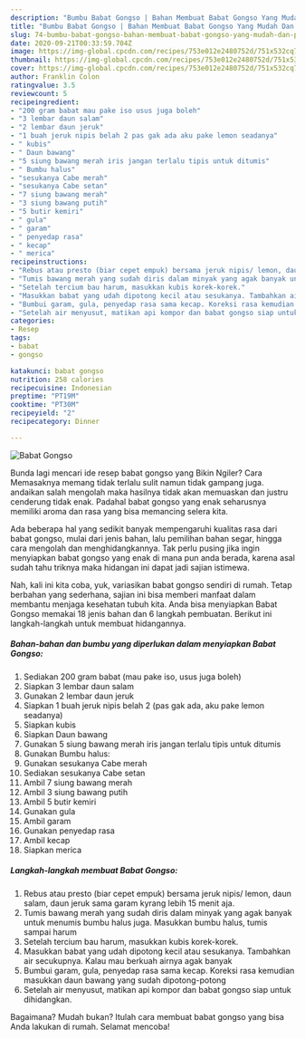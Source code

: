```yaml
---
description: "Bumbu Babat Gongso | Bahan Membuat Babat Gongso Yang Mudah Dan Praktis"
title: "Bumbu Babat Gongso | Bahan Membuat Babat Gongso Yang Mudah Dan Praktis"
slug: 74-bumbu-babat-gongso-bahan-membuat-babat-gongso-yang-mudah-dan-praktis
date: 2020-09-21T00:33:59.704Z
image: https://img-global.cpcdn.com/recipes/753e012e2480752d/751x532cq70/babat-gongso-foto-resep-utama.jpg
thumbnail: https://img-global.cpcdn.com/recipes/753e012e2480752d/751x532cq70/babat-gongso-foto-resep-utama.jpg
cover: https://img-global.cpcdn.com/recipes/753e012e2480752d/751x532cq70/babat-gongso-foto-resep-utama.jpg
author: Franklin Colon
ratingvalue: 3.5
reviewcount: 5
recipeingredient:
- "200 gram babat mau pake iso usus juga boleh"
- "3 lembar daun salam"
- "2 lembar daun jeruk"
- "1 buah jeruk nipis belah 2 pas gak ada aku pake lemon seadanya"
- " kubis"
- " Daun bawang"
- "5 siung bawang merah iris jangan terlalu tipis untuk ditumis"
- " Bumbu halus"
- "sesukanya Cabe merah"
- "sesukanya Cabe setan"
- "7 siung bawang merah"
- "3 siung bawang putih"
- "5 butir kemiri"
- " gula"
- " garam"
- " penyedap rasa"
- " kecap"
- " merica"
recipeinstructions:
- "Rebus atau presto (biar cepet empuk) bersama jeruk nipis/ lemon, daun salam, daun jeruk sama garam kyrang lebih 15 menit aja."
- "Tumis bawang merah yang sudah diris dalam minyak yang agak banyak untuk menumis bumbu halus juga. Masukkan bumbu halus, tumis sampai harum"
- "Setelah tercium bau harum, masukkan kubis korek-korek."
- "Masukkan babat yang udah dipotong kecil atau sesukanya. Tambahkan air secukupnya. Kalau mau berkuah airnya agak banyak"
- "Bumbui garam, gula, penyedap rasa sama kecap. Koreksi rasa kemudian masukkan daun bawang yang sudah dipotong-potong"
- "Setelah air menyusut, matikan api kompor dan babat gongso siap untuk dihidangkan."
categories:
- Resep
tags:
- babat
- gongso

katakunci: babat gongso 
nutrition: 258 calories
recipecuisine: Indonesian
preptime: "PT19M"
cooktime: "PT30M"
recipeyield: "2"
recipecategory: Dinner

---
```



![Babat Gongso](https://img-global.cpcdn.com/recipes/753e012e2480752d/751x532cq70/babat-gongso-foto-resep-utama.jpg)

Bunda lagi mencari ide resep babat gongso yang Bikin Ngiler? Cara Memasaknya memang tidak terlalu sulit namun tidak gampang juga. andaikan salah mengolah maka hasilnya tidak akan memuaskan dan justru cenderung tidak enak. Padahal babat gongso yang enak seharusnya memiliki aroma dan rasa yang bisa memancing selera kita.

Ada beberapa hal yang sedikit banyak mempengaruhi kualitas rasa dari babat gongso, mulai dari jenis bahan, lalu pemilihan bahan segar, hingga cara mengolah dan menghidangkannya. Tak perlu pusing jika ingin menyiapkan babat gongso yang enak di mana pun anda berada, karena asal sudah tahu triknya maka hidangan ini dapat jadi sajian istimewa.




Nah, kali ini kita coba, yuk, variasikan babat gongso sendiri di rumah. Tetap berbahan yang sederhana, sajian ini bisa memberi manfaat dalam membantu menjaga kesehatan tubuh kita. Anda bisa menyiapkan Babat Gongso memakai 18 jenis bahan dan 6 langkah pembuatan. Berikut ini langkah-langkah untuk membuat hidangannya.

<!--inarticleads1-->

##### Bahan-bahan dan bumbu yang diperlukan dalam menyiapkan Babat Gongso:

1. Sediakan 200 gram babat (mau pake iso, usus juga boleh)
1. Siapkan 3 lembar daun salam
1. Gunakan 2 lembar daun jeruk
1. Siapkan 1 buah jeruk nipis belah 2 (pas gak ada, aku pake lemon seadanya)
1. Siapkan  kubis
1. Siapkan  Daun bawang
1. Gunakan 5 siung bawang merah iris jangan terlalu tipis untuk ditumis
1. Gunakan  Bumbu halus:
1. Gunakan sesukanya Cabe merah
1. Sediakan sesukanya Cabe setan
1. Ambil 7 siung bawang merah
1. Ambil 3 siung bawang putih
1. Ambil 5 butir kemiri
1. Gunakan  gula
1. Ambil  garam
1. Gunakan  penyedap rasa
1. Ambil  kecap
1. Siapkan  merica




<!--inarticleads2-->

##### Langkah-langkah membuat Babat Gongso:

1. Rebus atau presto (biar cepet empuk) bersama jeruk nipis/ lemon, daun salam, daun jeruk sama garam kyrang lebih 15 menit aja.
1. Tumis bawang merah yang sudah diris dalam minyak yang agak banyak untuk menumis bumbu halus juga. Masukkan bumbu halus, tumis sampai harum
1. Setelah tercium bau harum, masukkan kubis korek-korek.
1. Masukkan babat yang udah dipotong kecil atau sesukanya. Tambahkan air secukupnya. Kalau mau berkuah airnya agak banyak
1. Bumbui garam, gula, penyedap rasa sama kecap. Koreksi rasa kemudian masukkan daun bawang yang sudah dipotong-potong
1. Setelah air menyusut, matikan api kompor dan babat gongso siap untuk dihidangkan.




Bagaimana? Mudah bukan? Itulah cara membuat babat gongso yang bisa Anda lakukan di rumah. Selamat mencoba!
